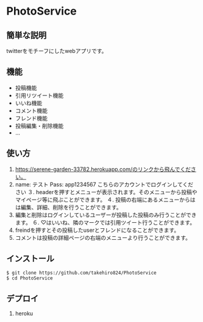 # PhotoService

## 簡単な説明
twitterをモチーフにしたwebアプリです。


## 機能

- 投稿機能
- 引用リツイート機能
- いいね機能
- コメント機能
- フレンド機能
- 投稿編集・削除機能
- ...


## 使い方

1. https://serene-garden-33782.herokuapp.com/のリンクから飛んでください。
2. name: テスト
   Pass: app1234567 
   こちらのアカウントでログインしてください
３. headerを押すとメニューが表示されます。そのメニューから投稿やマイページ等に飛ぶことができます。
４. 投稿の右端にあるメニューからはは編集、詳細、削除を行うことができます。
5. 編集と削除はログインしているユーザーが投稿した投稿のみ行うことができます。
６. ♡はいいね、隣のマークでは引用ツイート行うことができます。
7. freindを押すとその投稿したuserとフレンドになることができます。
8. コメントは投稿の詳細ページの右端のメニューより行うことができます。

## インストール

```
$ git clone https://github.com/takehiro824/PhotoService
$ cd PhotoService
```


## デプロイ

1. heroku




 

 

 
